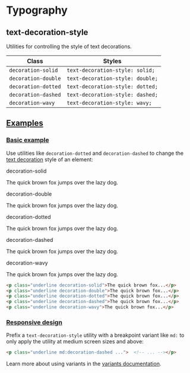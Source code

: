 # Typography

## text-decoration-style

Utilities for controlling the style of text decorations.

| Class                 | Styles                                  |
| --------------------- | --------------------------------------- |
| `decoration-solid`    | `text-decoration-style: solid;`         |
| `decoration-double`   | `text-decoration-style: double;`        |
| `decoration-dotted`   | `text-decoration-style: dotted;`        |
| `decoration-dashed`   | `text-decoration-style: dashed;`        |
| `decoration-wavy`     | `text-decoration-style: wavy;`          |

## [Examples](https://tailwindcss.com/docs/text-decoration-style#examples)

### [Basic example](https://tailwindcss.com/docs/text-decoration-style#basic-example)

Use utilities like `decoration-dotted` and `decoration-dashed` to change the [text decoration](https://tailwindcss.com/docs/text-decoration-line) style of an element:

decoration-solid

The quick brown fox jumps over the lazy dog.

decoration-double

The quick brown fox jumps over the lazy dog.

decoration-dotted

The quick brown fox jumps over the lazy dog.

decoration-dashed

The quick brown fox jumps over the lazy dog.

decoration-wavy

The quick brown fox jumps over the lazy dog.

```html
<p class="underline decoration-solid">The quick brown fox...</p>
<p class="underline decoration-double">The quick brown fox...</p>
<p class="underline decoration-dotted">The quick brown fox...</p>
<p class="underline decoration-dashed">The quick brown fox...</p>
<p class="underline decoration-wavy">The quick brown fox...</p>
```

### [Responsive design](https://tailwindcss.com/docs/text-decoration-style#responsive-design)

Prefix a `text-decoration-style` utility with a breakpoint variant like `md:` to only apply the utility at medium screen sizes and above:

```html
<p class="underline md:decoration-dashed ...">  <!-- ... --></p>
```

Learn more about using variants in the [variants documentation](https://tailwindcss.com/docs/hover-focus-and-other-states).
